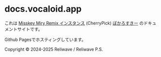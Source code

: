 # docs.vocaloid.app

これは [Misskey Miry Remix インスタンス](https://github.com/catsmiry/misskey) (CherryPick) [ぼかろすきー](https://vocaloid.app) のドキュメントサイトです。

Github Pagesでホスティングしています。

Copyright © 2024-2025 Reliwave / Reliwave P.S. 